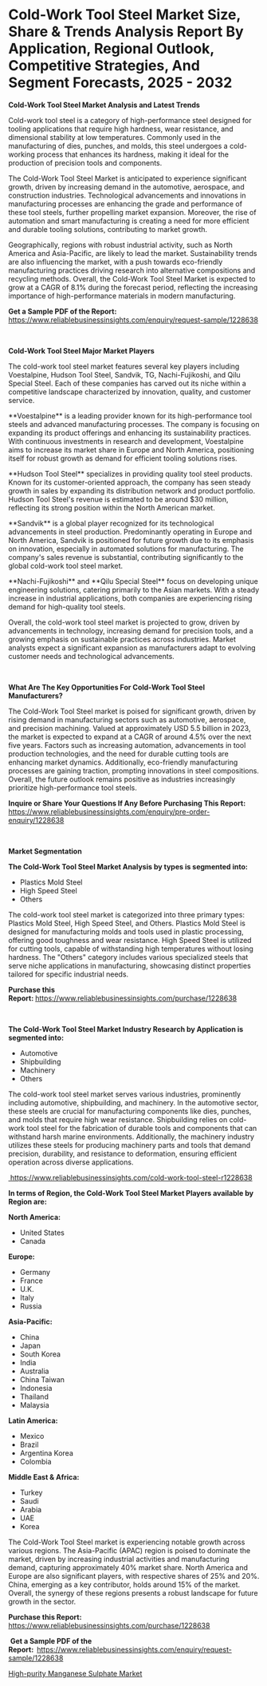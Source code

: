 <p><h1>Cold-Work Tool Steel Market Size, Share & Trends Analysis Report By Application, Regional Outlook, Competitive Strategies, And Segment Forecasts, 2025 - 2032</h1></p><p><strong>Cold-Work Tool Steel Market Analysis and Latest Trends</strong></p>
<p><p>Cold-work tool steel is a category of high-performance steel designed for tooling applications that require high hardness, wear resistance, and dimensional stability at low temperatures. Commonly used in the manufacturing of dies, punches, and molds, this steel undergoes a cold-working process that enhances its hardness, making it ideal for the production of precision tools and components.</p><p>The Cold-Work Tool Steel Market is anticipated to experience significant growth, driven by increasing demand in the automotive, aerospace, and construction industries. Technological advancements and innovations in manufacturing processes are enhancing the grade and performance of these tool steels, further propelling market expansion. Moreover, the rise of automation and smart manufacturing is creating a need for more efficient and durable tooling solutions, contributing to market growth.</p><p>Geographically, regions with robust industrial activity, such as North America and Asia-Pacific, are likely to lead the market. Sustainability trends are also influencing the market, with a push towards eco-friendly manufacturing practices driving research into alternative compositions and recycling methods. Overall, the Cold-Work Tool Steel Market is expected to grow at a CAGR of 8.1% during the forecast period, reflecting the increasing importance of high-performance materials in modern manufacturing.</p></p>
<p><strong>Get a Sample PDF of the Report:&nbsp;</strong> <a href="https://www.reliablebusinessinsights.com/enquiry/request-sample/1228638?utm_campaign=3439&utm_medium=2&utm_source=Github&utm_content=ia&utm_term=03042025&utm_id=cold-work-tool-steel">https://www.reliablebusinessinsights.com/enquiry/request-sample/1228638</a></p>
<p>&nbsp;</p>
<p><strong>Cold-Work Tool Steel Major Market Players</strong></p>
<p><p>The cold-work tool steel market features several key players including Voestalpine, Hudson Tool Steel, Sandvik, TG, Nachi-Fujikoshi, and Qilu Special Steel. Each of these companies has carved out its niche within a competitive landscape characterized by innovation, quality, and customer service.</p><p>**Voestalpine** is a leading provider known for its high-performance tool steels and advanced manufacturing processes. The company is focusing on expanding its product offerings and enhancing its sustainability practices. With continuous investments in research and development, Voestalpine aims to increase its market share in Europe and North America, positioning itself for robust growth as demand for efficient tooling solutions rises.</p><p>**Hudson Tool Steel** specializes in providing quality tool steel products. Known for its customer-oriented approach, the company has seen steady growth in sales by expanding its distribution network and product portfolio. Hudson Tool Steel's revenue is estimated to be around $30 million, reflecting its strong position within the North American market.</p><p>**Sandvik** is a global player recognized for its technological advancements in steel production. Predominantly operating in Europe and North America, Sandvik is positioned for future growth due to its emphasis on innovation, especially in automated solutions for manufacturing. The company's sales revenue is substantial, contributing significantly to the global cold-work tool steel market.</p><p>**Nachi-Fujikoshi** and **Qilu Special Steel** focus on developing unique engineering solutions, catering primarily to the Asian markets. With a steady increase in industrial applications, both companies are experiencing rising demand for high-quality tool steels.</p><p>Overall, the cold-work tool steel market is projected to grow, driven by advancements in technology, increasing demand for precision tools, and a growing emphasis on sustainable practices across industries. Market analysts expect a significant expansion as manufacturers adapt to evolving customer needs and technological advancements.</p></p>
<p>&nbsp;</p>
<p><strong>What Are The Key Opportunities For Cold-Work Tool Steel Manufacturers?</strong></p>
<p><p>The Cold-Work Tool Steel market is poised for significant growth, driven by rising demand in manufacturing sectors such as automotive, aerospace, and precision machining. Valued at approximately USD 5.5 billion in 2023, the market is expected to expand at a CAGR of around 4.5% over the next five years. Factors such as increasing automation, advancements in tool production technologies, and the need for durable cutting tools are enhancing market dynamics. Additionally, eco-friendly manufacturing processes are gaining traction, prompting innovations in steel compositions. Overall, the future outlook remains positive as industries increasingly prioritize high-performance tool steels.</p></p>
<p><strong>Inquire or Share Your Questions If Any Before Purchasing This Report:</strong> <a href="https://www.reliablebusinessinsights.com/enquiry/pre-order-enquiry/1228638?utm_campaign=3439&utm_medium=2&utm_source=Github&utm_content=ia&utm_term=03042025&utm_id=cold-work-tool-steel">https://www.reliablebusinessinsights.com/enquiry/pre-order-enquiry/1228638</a></p>
<p>&nbsp;</p>
<p><strong>Market Segmentation</strong></p>
<p><strong>The Cold-Work Tool Steel Market Analysis by types is segmented into:</strong></p>
<p><ul><li>Plastics Mold Steel</li><li>High Speed Steel</li><li>Others</li></ul></p>
<p><p>The cold-work tool steel market is categorized into three primary types: Plastics Mold Steel, High Speed Steel, and Others. Plastics Mold Steel is designed for manufacturing molds and tools used in plastic processing, offering good toughness and wear resistance. High Speed Steel is utilized for cutting tools, capable of withstanding high temperatures without losing hardness. The "Others" category includes various specialized steels that serve niche applications in manufacturing, showcasing distinct properties tailored for specific industrial needs.</p></p>
<p><strong>Purchase this Report:&nbsp;</strong><a href="https://www.reliablebusinessinsights.com/purchase/1228638?utm_campaign=3439&utm_medium=2&utm_source=Github&utm_content=ia&utm_term=03042025&utm_id=cold-work-tool-steel">https://www.reliablebusinessinsights.com/purchase/1228638</a></p>
<p>&nbsp;</p>
<p><strong>The Cold-Work Tool Steel Market Industry Research by Application is segmented into:</strong></p>
<p><ul><li>Automotive</li><li>Shipbuilding</li><li>Machinery</li><li>Others</li></ul></p>
<p><p>The cold-work tool steel market serves various industries, prominently including automotive, shipbuilding, and machinery. In the automotive sector, these steels are crucial for manufacturing components like dies, punches, and molds that require high wear resistance. Shipbuilding relies on cold-work tool steel for the fabrication of durable tools and components that can withstand harsh marine environments. Additionally, the machinery industry utilizes these steels for producing machinery parts and tools that demand precision, durability, and resistance to deformation, ensuring efficient operation across diverse applications.</p></p>
<p><a href="https://www.reliablebusinessinsights.com/cold-work-tool-steel-r1228638?utm_campaign=3439&utm_medium=2&utm_source=Github&utm_content=ia&utm_term=03042025&utm_id=cold-work-tool-steel">&nbsp;https://www.reliablebusinessinsights.com/cold-work-tool-steel-r1228638</a></p>
<p><strong>In terms of Region, the Cold-Work Tool Steel Market Players available by Region are:</strong></p>
<p>
    <p> <strong> North America: </strong>
        <ul>
            <li>United States</li>
            <li>Canada</li>
        </ul>
        </p> 
    <p> <strong> Europe: </strong>
        <ul>
            <li>Germany</li>
            <li>France</li>
            <li>U.K.</li>
            <li>Italy</li>
            <li>Russia</li>
        </ul>
        </p> 
    <p> <strong> Asia-Pacific: </strong>
        <ul>
            <li>China</li>
            <li>Japan</li>
            <li>South Korea</li>
            <li>India</li>
            <li>Australia</li>
            <li>China Taiwan</li>
            <li>Indonesia</li>
            <li>Thailand</li>
            <li>Malaysia</li>
        </ul>
        </p> 
    <p> <strong> Latin America: </strong>
        <ul>
            <li>Mexico</li>
            <li>Brazil</li>
            <li>Argentina Korea</li>
            <li>Colombia</li>
        </ul>
        </p> 
    <p> <strong> Middle East & Africa: </strong>
        <ul>
            <li>Turkey</li>
            <li>Saudi</li>
            <li>Arabia</li>
            <li>UAE</li>
            <li>Korea</li>
        </ul>
    </p>
    </p>
<p><p>The Cold-Work Tool Steel market is experiencing notable growth across various regions. The Asia-Pacific (APAC) region is poised to dominate the market, driven by increasing industrial activities and manufacturing demand, capturing approximately 40% market share. North America and Europe are also significant players, with respective shares of 25% and 20%. China, emerging as a key contributor, holds around 15% of the market. Overall, the synergy of these regions presents a robust landscape for future growth in the sector.</p></p>
<p><strong>Purchase this Report: </strong><a href="https://www.reliablebusinessinsights.com/purchase/1228638?utm_campaign=3439&utm_medium=2&utm_source=Github&utm_content=ia&utm_term=03042025&utm_id=cold-work-tool-steel">https://www.reliablebusinessinsights.com/purchase/1228638</a></p>
<p>&nbsp;<strong>Get a Sample PDF of the Report:&nbsp;&nbsp;</strong><a href="https://www.reliablebusinessinsights.com/enquiry/request-sample/1228638?utm_campaign=3439&utm_medium=2&utm_source=Github&utm_content=ia&utm_term=03042025&utm_id=cold-work-tool-steel">https://www.reliablebusinessinsights.com/enquiry/request-sample/1228638</a></p>
<p><strong></strong></p>
<p><p><a href="https://github.com/bedelibekwe58/Market-Research-Report-List-1/blob/main/high-purity-manganese-sulphate-market.md?utm_campaign=3439&utm_medium=2&utm_source=Github&utm_content=ia&utm_term=03042025&utm_id=cold-work-tool-steel">High-purity Manganese Sulphate Market</a></p></p>